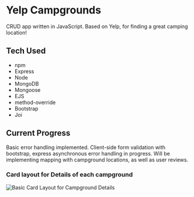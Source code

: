 # Yelp Campgrounds
CRUD app written in JavaScript. Based on Yelp, for finding a great camping location!

## Tech Used
- npm
- Express
- Node
- MongoDB
- Mongoose
- EJS
- method-override
- Bootstrap
- Joi


## Current Progress
Basic error handling implemented. Client-side form validation with bootstrap, express asynchronous error handling in progress.
Will be implementing mapping with campground locations, as well as user reviews.


### Card layout for Details of each campground

![Basic Card Layout for Campground Details](https://user-images.githubusercontent.com/22662257/162813603-6f364113-46bf-4822-94f5-d082498dd6c7.png)
